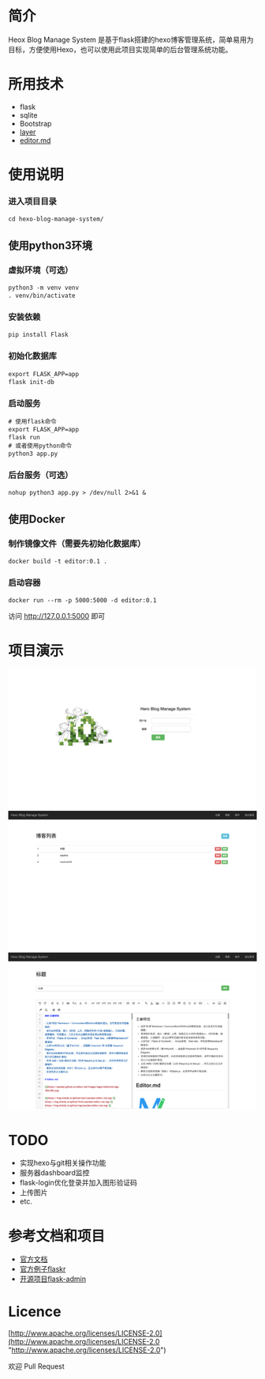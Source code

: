 # 简介
Heox Blog Manage System 是基于flask搭建的hexo博客管理系统，简单易用为目标，方便使用Hexo，也可以使用此项目实现简单的后台管理系统功能。

# 所用技术
- flask
- sqlite
- Bootstrap
- [layer](https://layer.layui.com/ "layer")
- [editor.md](https://pandao.github.io/editor.md/index.html "editor.md")

# 使用说明
### 进入项目目录
	cd hexo-blog-manage-system/
## 使用python3环境
### 虚拟环境（可选）
    python3 -m venv venv
    . venv/bin/activate
### 安装依赖
    pip install Flask
### 初始化数据库
    export FLASK_APP=app
    flask init-db
### 启动服务
    # 使用flask命令
	export FLASK_APP=app
    flask run
	# 或者使用python命令
	python3 app.py
### 后台服务（可选）
    nohup python3 app.py > /dev/null 2>&1 &
## 使用Docker
### 制作镜像文件（需要先初始化数据库）
	docker build -t editor:0.1 .
### 启动容器
	docker run --rm -p 5000:5000 -d editor:0.1
访问 http://127.0.0.1:5000 即可

# 项目演示
[![登录页](https://github.com/ionething/hexo-blog-manage-system/blob/26bee1a745288b74dd9b1d0a1dd54a87bfcb00aa/doc/images/index.png?raw=true "登录页")](https://github.com/ionething/hexo-blog-manage-system/blob/26bee1a745288b74dd9b1d0a1dd54a87bfcb00aa/doc/images/index.png?raw=true "登录页")
[![博客列表](https://github.com/ionething/hexo-blog-manage-system/blob/26bee1a745288b74dd9b1d0a1dd54a87bfcb00aa/doc/images/blog.png?raw=true "博客列表")](https://github.com/ionething/hexo-blog-manage-system/blob/26bee1a745288b74dd9b1d0a1dd54a87bfcb00aa/doc/images/blog.png?raw=true "博客列表")
[![博客编辑](https://github.com/ionething/hexo-blog-manage-system/blob/26bee1a745288b74dd9b1d0a1dd54a87bfcb00aa/doc/images/list.png?raw=true "博客编辑")](https://github.com/ionething/hexo-blog-manage-system/blob/26bee1a745288b74dd9b1d0a1dd54a87bfcb00aa/doc/images/list.png?raw=true "博客编辑")

# TODO
- 实现hexo与git相关操作功能
- 服务器dashboard监控
- flask-login优化登录并加入图形验证码
- 上传图片
- etc.

# 参考文档和项目
- [官方文档](https://dormousehole.readthedocs.io/en/latest/ "官方文档")
- [官方例子flaskr](https://github.com/pallets/flask/tree/master/examples/tutorial/ "官方例子flaskr")
- [开源项目flask-admin](https://github.com/flask-admin/flask-admin.git "开源项目")

# Licence
[http://www.apache.org/licenses/LICENSE-2.0](http://www.apache.org/licenses/LICENSE-2.0 "http://www.apache.org/licenses/LICENSE-2.0")

欢迎 Pull Request